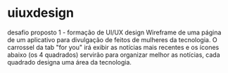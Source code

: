 # uiuxdesign
desafio proposto 1 - formação de UI/UX design
Wireframe de uma página de um aplicativo para divulgação de feitos de mulheres da tecnologia. O carrossel da tab "for you" irá exibir as notícias mais recentes e os ícones abaixo (os 4 quadrados) servirão para organizar melhor as notícias, cada quadrado designa uma área da tecnologia.
